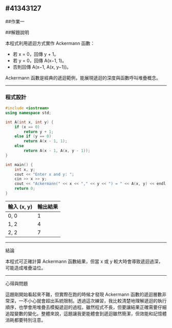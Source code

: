 #41343127
---
##作業一 

##解題說明

本程式利用遞迴方式實作 Ackermann 函數：  
- 若 x = 0，回傳 y + 1。  
- 若 y = 0，回傳 A(x−1, 1)。  
- 否則回傳 A(x−1, A(x, y−1))。 

Ackermann 函數是經典的遞迴範例，能展現遞迴的深度與函數呼叫堆疊概念。  

---

### 程式設計  
```cpp
#include <iostream>
using namespace std;

int A(int x, int y) {
    if (x == 0)
        return y + 1;
    else if (y == 0)
        return A(x - 1, 1);
    else
        return A(x - 1, A(x, y - 1));
}

int main() {
    int x, y;
    cout << "Enter x and y: ";
    cin >> x >> y;
    cout << "Ackermann(" << x << "," << y << ") = " << A(x, y) << endl;
    return 0;
}
```

| 輸入 (x, y) | 輸出結果 |
| --------- | ---- |
| 0, 0      | 1    |
| 1, 2      | 4    |
| 2, 2      | 7    |

---
結論

本程式可正確計算 Ackermann 函數結果，但當 x 或 y 較大時會導致遞迴過深，可能造成堆疊溢位。

---
心得與問題

這題剛開始看起來不難，但實際在跑的時候才發現 Ackermann 函數的遞迴層數非常深，一不小心就會超出系統限制。透過這次練習，我比較清楚地理解遞迴的執行順序，也學會用堆疊去模擬遞迴的過程。雖然程式不長，但要讓結果正確需要仔細追蹤變數的變化。整體來說，這題讓我更能體會到遞迴雖然簡潔，但效能和記憶體消耗都要特別注意。
